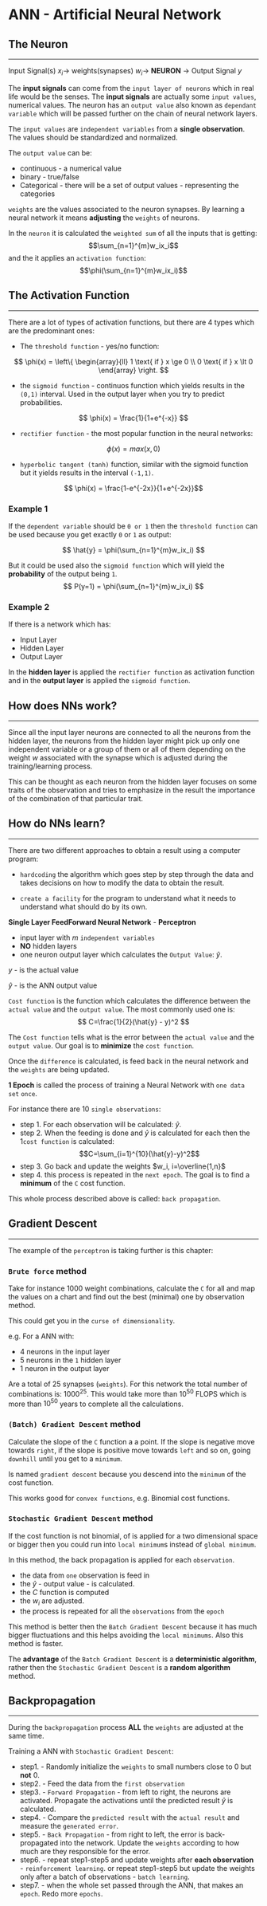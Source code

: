 # ANN - Artificial Neural Network

## The Neuron

---
Input Signal(s) $x_i$-> weights(synapses) $w_i$-> **NEURON** -> Output Signal $y$

The **input signals** can come from the `input layer of neurons` which in real life would be the senses. The **input signals** are actually some `input values`, numerical values. The neuron has an `output value` also known as `dependant variable` which will be passed further on the chain of neural network layers.

The `input values` are `independent variables` from a **single observation**. The values should be standardized and normalized.

The `output value` can be:

- continuous - a numerical value
- binary - true/false
- Categorical - there will be a set of output values - representing the categories

`weights` are the values associated to the neuron synapses. By learning a neural network it means **adjusting** the `weights` of neurons.

In the `neuron` it is calculated the `weighted sum` of all the inputs that is getting:
$$\sum_{n=1}^{m}w_ix_i$$
and the it applies an `activation function`:
$$\phi(\sum_{n=1}^{m}w_ix_i)$$

## The Activation Function

---
There are a lot of types of activation functions, but there are 4 types which are the predominant ones:

- The `threshold function` - yes/no function:

$$
\phi(x) = \left\{
  \begin{array}{ll}
    1 \text{ if } x \ge 0 \\
    0 \text{ if } x \lt 0
  \end{array}
\right.
$$

- the `sigmoid function` - continuos function which yields results in the `(0,1)` interval.
  Used in the output layer when you try to predict probabilities.

$$ \phi(x) = \frac{1}{1+e^{-x}} $$

- `rectifier function` - the most popular function in the neural networks:

$$ \phi(x) = max(x,0) $$

- `hyperbolic tangent (tanh)` function, similar with the sigmoid function but it yields results in the interval `(-1,1)`.

$$ \phi(x) = \frac{1-e^{-2x}}{1+e^{-2x}}$$

### Example 1

If the `dependent variable` should be `0 or 1` then the `threshold function` can be used because you get exactly `0` or `1` as output:

$$ \hat{y} = \phi(\sum_{n=1}^{m}w_ix_i) $$

But it could be used also the `sigmoid function` which will yield the **probability** of the output being `1`.
$$ P(y=1) = \phi(\sum_{n=1}^{m}w_ix_i) $$

### Example 2

If there is a network which has:

- Input Layer
- Hidden Layer
- Output Layer

In the **hidden layer** is applied the `rectifier function` as activation function and in the **output layer** is applied the `sigmoid function`.

## How does NNs work?

---

Since all the input layer neurons are connected to all the neurons from the hidden layer, the neurons from the hidden layer might pick up only one independent variable or a group of them or all of them depending on the weight $w$ associated with the synapse which is adjusted during the training/learning process.

This can be thought as each neuron from the hidden layer focuses on some traits of the observation and tries to emphasize in the result the importance of the combination of that particular trait.

## How do NNs learn?

---

There are two different approaches to obtain a result using a computer program:

- `hardcoding` the algorithm which goes step by step through the data and takes decisions on how to modify the data to obtain the result.

- `create a facility` for the program to understand what it needs to understand what should do by its own.

**Single Layer FeedForward Neural Network** - **Perceptron**

- input layer with $m$ `independent variables`
- **NO** hidden layers
- one neuron output layer which calculates the `Output Value`: $\hat{y}$.

$y$ - is the actual value

$\hat{y}$ - is the ANN output value

`Cost function` is the function which calculates the difference between the `actual value` and the `output value`. The most commonly used one is:
$$ C=\frac{1}{2}(\hat{y} - y)^2 $$

The `Cost function` tells what is the error between the `actual value` and the `output value`. Our goal is to **minimize** the `cost function`.

Once the `difference` is calculated, is feed back in the neural network and the `weights` are being updated.

**1 Epoch** is called the process of training a Neural Network with `one data set` `once`.

For instance there are 10 `single observations`:

- step 1. For each observation will be calculated: $\hat{y}$.
- step 2. When the feeding is done and $\hat{y}$ is calculated for each then the 1`cost function` is calculated:
$$C=\sum_{i=1}^{10}(\hat{y}-y)^2$$
- step 3. Go back and update the weights $w_i, i=\overline{1,n}$
- step 4. this process is repeated in the `next epoch`. The goal is to find a **minimum** of the `C` cost function.

This whole process described above is called: `back propagation`.

## Gradient Descent

---

The example of the `perceptron` is taking further is this chapter:

### `Brute force` method

Take for instance 1000 weight combinations, calculate the `C` for all and map the values on a chart and find out the best (minimal) one by observation method.

This could get you in the `curse of dimensionality`.

e.g. For a ANN with:

- 4 neurons in the input layer
- 5 neurons in the `1` hidden layer
- 1 neuron in the output layer

Are a total of 25 synapses (`weights`).
For this network the total number of combinations is: $1000^{25}$. This would take more than $10^{50}$ FLOPS which is more than $10^{50}$ years to complete all the calculations.

### `(Batch) Gradient Descent` method

Calculate the slope of the `C` function a a point. If the slope is negative move towards `right`, if the slope is positive move towards `left` and so on, going `downhill` until you get to a `minimum`.

Is named `gradient descent` because you descend into the `minimum` of the cost function.

This works good for `convex functions`,  e.g. Binomial cost functions.

### `Stochastic Gradient Descent` method

If the cost function is not binomial, of is applied for a two dimensional space or bigger then you could run  into `local minimum`s instead of `global minimum`.

In this method, the back propagation is applied for each `observation`.

- the data from `one` observation is feed in
- the $\hat{y}$ - output value - is calculated.
- the $C$ function is computed
- the $w_i$ are adjusted.
- the process is repeated for all the `observations` from the `epoch`

This method is better then the `Batch Gradient Descent` because it has much bigger fluctuations and this helps avoiding the `local minimums`.
Also this method is faster.

The **advantage** of the `Batch Gradient Descent` is a **deterministic algorithm**, rather then the `Stochastic Gradient Descent` is a **random algorithm** method.

## Backpropagation

---

During the `backpropagation` process **ALL** the `weights` are adjusted at the same time.

Training a ANN with `Stochastic Gradient Descent`:

- step1. - Randomly initialize the `weights` to small numbers close to 0 but **not** 0.
- step2. - Feed the data from the `first observation`
- step3. - `Forward Propagation` -  from left to right, the neurons are activated. Propagate the activations until the predicted result $\hat{y}$ is calculated.
- step4. - Compare the `predicted result` with the `actual result` and measure the `generated error`.
- step5. - `Back Propagation` - from right to left, the error is back-propagated into the network. Update the `weights` according to how much are they responsible for the error.
- step6. - repeat  step1-step5 and update weights after **each observation** - `reinforcement learning`. or repeat step1-step5 but update the weights only after a batch of observations - `batch learning`.
- step7. - when the whole set passed through the ANN, that makes an `epoch`. Redo more `epochs`.
